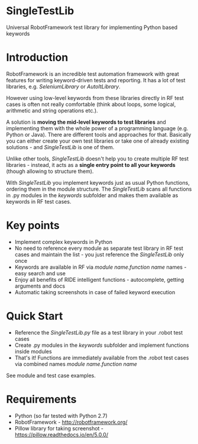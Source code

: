 # SingleTestLib
Universal RobotFramework test library for implementing Python based keywords

# Introduction
RobotFramework is an incredible test automation framework with great features for writing keyword-driven tests and reporting.
It has a lot of test libraries, e.g. _SeleniumLibrary_ or _AutoItLibrary_.

However using low-level keywords from these libraries directly in RF test cases is often not really comfortable (think about loops, some logical, arithmetic and string operations etc.).

A solution is **moving the mid-level keywords to test libraries** and implementing them with the whole power of a programming language (e.g. Python or Java).
There are different tools and approaches for that. Basically you can either create your own test libraries or take one of already existing solutions - and _SingleTestLib_ is one of them.

Unlike other tools, _SingleTestLib_ doesn't help you to create multiple RF test libraries - instead, it acts as a **single entry point to all your keywords** (though allowing to structure them).

With _SingleTestLib_ you implement keywords just as usual Python functions, ordering them in the module structure.
The _SingleTestLib_ scans all functions in .py modules in the _keywords_ subfolder and makes them available as keywords in RF test cases.

# Key points
- Implement complex keywords in Python
- No need to reference every module as separate test library in RF test cases and maintain the list - you just reference the _SingleTestLib_ only once
- Keywords are available in RF via _module name_._function name_ names - easy search and use
- Enjoy all benefits of RIDE intelligent functions - autocomplete, getting arguments and docs
- Automatic taking screenshots in case of failed keyword execution

# Quick Start 
- Reference the _SingleTestLib.py_ file as a test library in your .robot test cases
- Create .py modules in the _keywords_ subfolder and implement functions inside modules
- That's it! Functions are immediately available from the .robot test cases via combined names _module name_._function name_

See module and test case examples.

# Requirements
- Python (so far tested with Python 2.7)
- RobotFramework - http://robotframework.org/
- Pillow library for taking screenshot - https://pillow.readthedocs.io/en/5.0.0/
